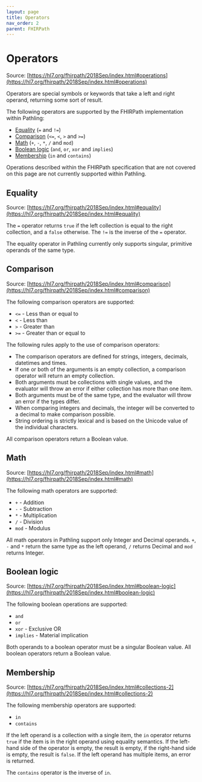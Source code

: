 ```yaml
---
layout: page
title: Operators
nav_order: 2
parent: FHIRPath
---
```


# Operators

Source:
[https://hl7.org/fhirpath/2018Sep/index.html#operations](https://hl7.org/fhirpath/2018Sep/index.html#operations)

Operators are special symbols or keywords that take a left and right operand,
returning some sort of result.

The following operators are supported by the FHIRPath implementation within
Pathling:

- [Equality](#equality) (`=` and `!=`)
- [Comparison](#comparison) (`<=`, `<`, `>` and `>=`)
- [Math](#math) (`+`, `-`, `*`, `/` and `mod`)
- [Boolean logic](#boolean-logic) (`and`, `or`, `xor` and `implies`)
- [Membership](#membership) (`in` and `contains`)

<div class="callout warning">Operations described within the FHIRPath specification that are not covered on this page are not currently supported within Pathling.</div>

## Equality

Source:
[https://hl7.org/fhirpath/2018Sep/index.html#equality](https://hl7.org/fhirpath/2018Sep/index.html#equality)

The `=` operator returns `true` if the left collection is equal to the right
collection, and a `false` otherwise. The `!=` is the inverse of the `=`
operator.

<div class="callout warning">The equality operator in Pathling currently only supports singular, primitive operands of the same type.</div>

## Comparison

Source:
[https://hl7.org/fhirpath/2018Sep/index.html#comparison](https://hl7.org/fhirpath/2018Sep/index.html#comparison)

The following comparison operators are supported:

- `<=` - Less than or equal to
- `<` - Less than
- `>` - Greater than
- `>=` - Greater than or equal to

The following rules apply to the use of comparison operators:

- The comparison operators are defined for strings, integers, decimals,
  datetimes and times.
- If one or both of the arguments is an empty collection, a comparison operator
  will return an empty collection.
- Both arguments must be collections with single values, and the evaluator will
  throw an error if either collection has more than one item.
- Both arguments must be of the same type, and the evaluator will throw an error
  if the types differ.
- When comparing integers and decimals, the integer will be converted to a
  decimal to make comparison possible.
- String ordering is strictly lexical and is based on the Unicode value of the
  individual characters.

All comparison operators return a Boolean value.

## Math

Source:
[https://hl7.org/fhirpath/2018Sep/index.html#math](https://hl7.org/fhirpath/2018Sep/index.html#math)

The following math operators are supported:

- `+` - Addition
- `-` - Subtraction
- `*` - Multiplication
- `/` - Division
- `mod` - Modulus

All math operators in Pathling support only Integer and Decimal operands. `+`,
`-` and `*` return the same type as the left operand, `/` returns Decimal and
`mod` returns Integer.

## Boolean logic

Source:
[https://hl7.org/fhirpath/2018Sep/index.html#boolean-logic](https://hl7.org/fhirpath/2018Sep/index.html#boolean-logic)

The following boolean operations are supported:

- `and`
- `or`
- `xor` - Exclusive OR
- `implies` - Material implication

Both operands to a boolean operator must be a singular Boolean value. All
boolean operators return a Boolean value.

## Membership

Source:
[https://hl7.org/fhirpath/2018Sep/index.html#collections-2](https://hl7.org/fhirpath/2018Sep/index.html#collections-2)

The following membership operators are supported:

- `in`
- `contains`

If the left operand is a collection with a single item, the `in` operator
returns `true` if the item is in the right operand using equality semantics. If
the left-hand side of the operator is empty, the result is empty, if the
right-hand side is empty, the result is `false`. If the left operand has
multiple items, an error is returned.

The `contains` operator is the inverse of `in`.
